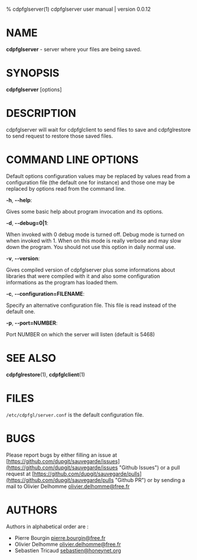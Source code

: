 % cdpfglserver(1) cdpfglserver user manual | version 0.0.12

# NAME

**cdpfglserver** - server where your files are being saved.


# SYNOPSIS

**cdpfglserver** [options]


# DESCRIPTION

cdpfglserver will wait for cdpfglclient to send files to save and cdpfglrestore to send request to restore those saved files.


# COMMAND LINE OPTIONS

   Default options configuration values may be replaced by values read from a configuration file (the default one for instance) and those one may be replaced by options read from the command line.


**-h**, **--help**:

   Gives some basic help about program invocation and its options.

**-d**, **--debug=0|1**:

   When invoked with 0 debug mode is turned off. Debug mode is turned on when invoked with 1. When on this mode is really verbose and may slow down the program. You should not use this option in daily normal use.  

**-v**, **--version**:

   Gives compiled version of cdpfglserver plus some informations about libraries that were compiled with it and also some configuration informations as the program has loaded them.

**-c**, **--configuration=FILENAME**:

   Specify an alternative configuration file. This file is read instead of the default one.

**-p**, **--port=NUMBER**:

   Port NUMBER on which the server will listen (default is 5468)


# SEE ALSO

**cdpfglrestore**(1), **cdpfglclient**(1)


# FILES

`/etc/cdpfgl/server.conf` is the default configuration file.


# BUGS

Please report bugs by either filling an issue at [https://github.com/dupgit/sauvegarde/issues](https://github.com/dupgit/sauvegarde/issues "Github Issues") or a pull request at [https://github.com/dupgit/sauvegarde/pulls](https://github.com/dupgit/sauvegarde/pulls "Github PR") or by sending a mail to Olivier Delhomme <olivier.delhomme@free.fr>


# AUTHORS

Authors in alphabetical order are :

* Pierre Bourgin <pierre.bourgin@free.fr>  
* Olivier Delhomme <olivier.delhomme@free.fr>  
* Sebastien Tricaud <sebastien@honeynet.org>  
